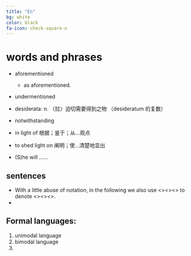 ```yaml
---
title: "En"
bg: white
color: black
fa-icon: check-square-o
---
```




# words and phrases


- aforementioned
  - as aforementioned.
- undermentioned

- desiderata: n. 〈拉〉迫切需要得到之物 （desideratum 的复数）


- notwithstanding
  
- in light of 根据；鉴于；从…观点
- to shed light on  阐明；使…清楚地显出

- (S)he will ......

  

## sentences

- With a little abuse of notation, in the following we also use <><><> to denote <><><>.
- 


## Formal languages:

1. unimodal language
2. bimodal language
3. 
